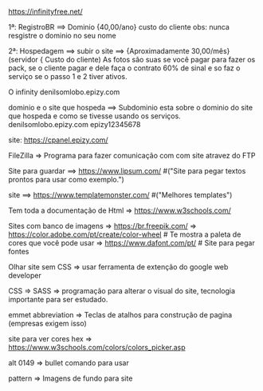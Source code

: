 https://infinityfree.net/

1ª: RegistroBR ==> Dominio {40,00/ano} custo do cliente obs: nunca resgistre o dominio no seu nome

2ª: Hospedagem ==> subir o site ==> {Aproximadamente 30,00/mês} (servidor { Custo do cliente)
As fotos são suas se você pagar para fazer os pack, se o cliente pagar e dele
faça o contrato 60% de sinal e so faz o serviço se o passo 1 e 2 tiver ativos.


O infinity denilsomlobo.epizy.com

dominio e o site que hospeda ==> Subdominio esta sobre o dominio do site que hospeda e como se tivesse usando os serviços.
denilsomlobo.epizy.com
epizy12345678

site:
https://cpanel.epizy.com/

FileZilla => Programa para fazer comunicação com com site atravez do FTP

Site para guardar ==> https://www.lipsum.com/ #("Site para pegar textos prontos para usar como exemplo.")

site ==> https://www.templatemonster.com/ #("Melhores templates")

Tem toda a documentação de Html => https://www.w3schools.com/

Sites com banco de imagens => https://br.freepik.com/
                           => https://color.adobe.com/pt/create/color-wheel # Te mostra a paleta de cores que você pode usar
                           => https://www.dafont.com/pt/  # Site para pegar fontes 

Olhar site sem CSS => usar ferramenta de extenção do google web developer 

CSS => SASS => programação para alterar o visual do site, tecnologia importante para ser estudado.

emmet abbreviation => Teclas de atalhos para construção de pagina (empresas exigem isso)

site para ver cores hex => https://www.w3schools.com/colors/colors_picker.asp

alt 0149 => bullet comando para usar  

pattern => Imagens de fundo para site
